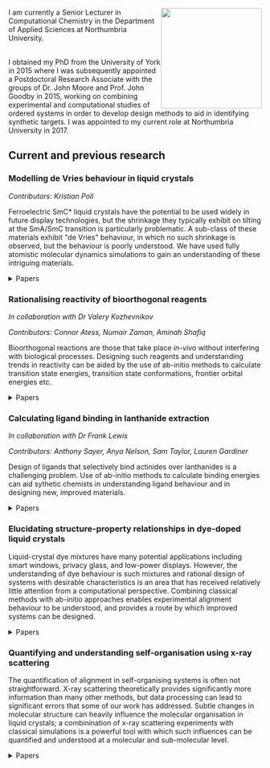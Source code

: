 
<!--[//]: # (comment)-->

<!--[//]: # (# Header 1; ## Header 2; etc.)-->

<!--[//]: # (- Bulleted list; 1. Numbered list)-->

<!--[//]: # (**Bold**; _Italic_; `Code`)-->

<!--[//]: # ( [Link](url); ![Image](src) )-->

<div>

<img width="200" src="https://northumbria-cdn.azureedge.net/-/media/people/staff/departments/applied-sciences/mark-sims.jpg?modified=20181029141931" style="float: right">
  
I am currently a Senior Lecturer in Computational Chemistry in the Department of Applied Sciences at Northumbria University.<br><br>

I obtained my PhD from the University of York in 2015 where I was subsequently appointed a Postdoctoral Research Associate with the groups of Dr. John Moore and Prof. John Goodby in 2015, working on combining experimental and computational studies of ordered systems in order to develop design methods to aid in identifying synthetic targets. I was appointed to my current role at Northumbria University in 2017.
  
</div>

## Current and previous research
### Modelling de Vries behaviour in liquid crystals
_Contributors: Kristian Poll_

Ferroelectric SmC* liquid crystals have the potential to be used widely in future display technologies, but the shrinkage they typically exhibit on tilting at the SmA/SmC transition is particularly problematic. A sub-class of these materials exhibit "de Vries" behaviour, in which no such shrinkage is observed, but the behaviour is poorly understood. We have used fully atomistic molecular dynamics simulations to gain an understanding of these intriguing materials.

<details>
  <summary>Papers</summary>

  <a href ="https://doi.org/10.1039/D1MA00714A">Sub-layer rationale of anomalous layer-shrinkage from atomistic simulations of a fluorinated mesogen<br><em>Mater. Adv.</em>, 2022, <strong>3</strong>, 1212-1223</a>

  <p align="center">
  <img width="300" src="https://pubs.rsc.org/en/Image/Get?imageInfo.ImageType=GA&imageInfo.ImageIdentifier.ManuscriptID=D1MA00714A&imageInfo.ImageIdentifier.Year=2022">
  </p>  
  
  <a href = "https://doi.org/10.1039/D0TC02898C">An insight into de Vries behaviour of smectic liquid crystals from atomistic molecular dynamics simulations<br><em>J. Mater. Chem. C</em>, 2020 ,<strong>8</strong> , 13040-13052</a> 

  <p align="center">
  <img width="300" src="https://pubs.rsc.org/en/Image/Get?imageInfo.ImageType=GA&imageInfo.ImageIdentifier.ManuscriptID=D0TC02898C&imageInfo.ImageIdentifier.Year=2020">
  </p>

</details>

### Rationalising reactivity of bioorthogonal reagents
_In collaboration with Dr Valery Kozhevnikov_

_Contributors: Connor Atess, Numair Zaman, Aminah Shafiq_

Bioorthogonal reactions are those that take place <em>in-vivo</em> without interfering with biological processes. Designing such reagents and understanding trends in reactivity can be aided by the use of ab-initio methods to calculate transition state energies, transition state conformations, frontier orbital energies etc.

<details>
  <summary>Papers</summary>

  <a href ="https://doi.org/10.1039/C9CC06828G">Iridium(iii) complexes of 1,2,4-triazines as potential bioorthogonal reagents: metal coordination facilitates luminogenic reaction with strained cyclooctynes<br><em>Chem. Commun.</em>, 2019, <strong>55</strong> , 14283-14286</a> 

  <p align="center">
  <img width="300" src="https://pubs.rsc.org/en/Image/Get?imageInfo.ImageType=GA&imageInfo.ImageIdentifier.ManuscriptID=C9CC06828G&imageInfo.ImageIdentifier.Year=2019">
  </p>
</details>

### Calculating ligand binding in lanthanide extraction
_In collaboration with Dr Frank Lewis_

_Contributors: Anthony Sayer, Anya Nelson, Sam Taylor, Lauren Gardiner_

Design of ligands that selectively bind actinides over lanthanides is a challenging problem. Use of ab-initio methods to calculate binding energies can aid sythetic chemists in understanding ligand behaviour and in designing new, improved materials.

<details>
  <summary>Papers</summary>

  <a href ="https://doi.org/10.1002/chem.201903685">Exploring the Subtle Effect of Aliphatic Ring Size on Minor Actinide-Extraction Properties and Metal Ion Speciation in Bis-1,2,4-Triazine Ligands<br><em>Chem. Eur. J.</em>, 2020, <strong>26</strong> , 428-437</a> 

  <p align="center">
  <img width="300" src="https://chemistry-europe.onlinelibrary.wiley.com/cms/asset/ce3c2eea-b92a-44a5-8c1b-8763b35e2a5a/chem201903685-toc-0001-m.jpg">
  </p>
</details>

### Elucidating structure-property relationships in dye-doped liquid crystals

Liquid-crystal dye mixtures have many potential applications including smart windows, privacy glass, and low-power displays. However, the understanding of dye behaviour is such mixtures and rational design of systems with desirable characteristics is an area that has received relatively little attention from a computational perspective. Combining classical methods with ab-initio approaches enables experimental alignment behaviour to be understood, and provides a route by which improved systems can be designed.

<details>
  <summary>Papers</summary>

  <a href ="https://doi.org/10.1039/D3CP00178D">
    Dyes for guest–host liquid crystal applications: a general approach to the rapid computational assessment of useful molecular designs
    <br><em>Phys. Chem. Chem. Phys.</em>, 2023, <strong>25</strong>, 10367-10383</a> 

  <p align="center">
  <img width="300" src="https://pubs.rsc.org/en/Image/Get?imageInfo.ImageType=GA&imageInfo.ImageIdentifier.ManuscriptID=D3CP00178D&imageInfo.ImageIdentifier.Year=2023">
  </p>

  <a href ="https://doi.org/10.1080/02678292.2017.1333639">
    Guest–host systems containing anthraquinone dyes with multiple visible transitions giving positive and negative dichroic order parameters: an assessment of principal molecular axes and computational methods
    <br><em>Liq. Cryst.</em>, 2017, <strong>44</strong>, 2029-2045</a> 

  <p align="center">
  <img width="300" src="https://www.tandfonline.com/na101/home/literatum/publisher/tandf/journals/content/tlct20/2017/tlct20.v044.i12-13/02678292.2017.1333639/20171116/images/medium/tlct_a_1333639_uf0001_oc.jpg">
  </p>
    
  <a href ="https://doi.org/10.1002/chem.201700055">
    Photoswitching of Dihydroazulene Derivatives in Liquid-Crystalline Host Systems
    <br><em>Chem. Eur. J.</em>, 2017, <strong>23</strong> , 5090-5103</a> 

  <p align="center">
  <img width="300" src="https://chemistry-europe.onlinelibrary.wiley.com/cms/asset/5e8c6e66-79af-4c2e-9c76-dc034d92cb58/chem201700055-toc-0001-m.jpg">
  </p>    
    
  <a href ="https://doi.org/10.1039/C6CP05979A">
    Principal molecular axis and transition dipole moment orientations in liquid crystal systems: an assessment based on studies of guest anthraquinone dyes in a nematic host
    <br><em>Phys. Chem. Chem. Phys.</em>, 2017, <strong>19</strong>, 813-827</a> 

  <p align="center">
  <img width="300" src="https://pubs.rsc.org/en/Image/Get?imageInfo.ImageType=GA&imageInfo.ImageIdentifier.ManuscriptID=C6CP05979A&imageInfo.ImageIdentifier.Year=2017">
  </p>
 
  <a href ="https://doi.org/10.1080/02678292.2016.1189613">
    Dyes as guests in ordered systems: current understanding and future directions
    <br><em>Liq. Cryst.</em>, 2016, <strong>43</strong>, 2363-2374</a> 

  <p align="center">
  <img width="300" src="https://www.tandfonline.com/na101/home/literatum/publisher/tandf/journals/content/tlct20/2016/tlct20.v043.i13-15/02678292.2016.1189613/20170131/images/medium/tlct_a_1189613_uf0001_oc.jpg">
  </p>

  <a href ="https://doi.org/10.1039/C6CP03823A">
    Experimental and molecular dynamics studies of anthraquinone dyes in a nematic liquid-crystal host: a rationale for observed alignment trends
    <br><em>Phys. Chem. Chem. Phys.</em>, 2016, <strong>18</strong> , 20651-20663</a> 

  <p align="center">
  <img width="300" src="https://pubs.rsc.org/en/Image/Get?imageInfo.ImageType=GA&imageInfo.ImageIdentifier.ManuscriptID=C6CP03823A&imageInfo.ImageIdentifier.Year=2016">
  </p>

    
  <a href ="https://doi.org/10.1021/acs.jpcc.6b03607">
    Molecular Design Parameters of Anthraquinone Dyes for Guest–Host Liquid-Crystal Applications: Experimental and Computational Studies of Spectroscopy, Structure, and Stability
    <br><em>J. Phys. Chem. C</em>, 2016, <strong>120</strong>, 11151–11162</a> 

  <p align="center">
  <img width="300" src="https://pubs.acs.org/cms/10.1021/acs.jpcc.6b03607/asset/images/medium/jp-2016-03607a_0019.gif">
  </p>
  
  <a href ="https://doi.org/10.1002/chem.201406372">
    Dyes in Liquid Crystals: Experimental and Computational Studies of a Guest–Host System Based on a Combined DFT and MD Approach
    <br><em>Chem. Eur. J.</em>, 2015, <strong>21</strong> , 10123-10130</a> 

  <p align="center">
  <img width="300" src="https://chemistry-europe.onlinelibrary.wiley.com/cms/asset/08f351de-9437-4f32-b3ef-5eb92b21b09d/mcontent.jpg">
  </p>
  
</details>

### Quantifying and understanding self-organisation using x-ray scattering

The quantification of alignment in self-organising systems is often not straightforward. X-ray scattering theoretically provides significantly more information than many other methods, but data processing can lead to significant errors that some of our work has addressed. Subtle changes in molecular structure can heavily influence the molecular organisation in liquid crystals; a combinination of x-ray scattering experiments with classical simulations is a powerful tool with which such influences can be quantified and understood at a molecular and sub-molecular level.

<details>
  <summary>Papers</summary>

  <a href ="https://doi.org/10.1039/C9SM01527B">
    Shape segregation in molecular organisation: a combined X-ray scattering and molecular dynamics study of smectic liquid crystals
    <br><em>Soft Matter</em>, 2019, <strong>15</strong>, 7722-7732</a> 

  <p align="center">
  <img width="300" src="https://pubs.rsc.org/en/Image/Get?imageInfo.ImageType=GA&imageInfo.ImageIdentifier.ManuscriptID=C9SM01527B&imageInfo.ImageIdentifier.Year=2019">
  </p>
  
  <a href ="https://doi.org/10.1080/02678292.2018.1455227">
    Considerations in the determination of orientational order parameters from X-ray scattering experiments
    <br><em>Liq. Cryst.</em>, 2017, <strong>46</strong>, 11-24</a> 

  <p align="center">
  <img width="300" src="https://www.tandfonline.com/na101/home/literatum/publisher/tandf/journals/content/tlct20/2019/tlct20.v046.i01/02678292.2018.1455227/20190218/images/medium/tlct_a_1455227_uf0001_b.gif">
  </p>

</details>
  
<!--
  <a href ="">
    
    <br></a> 

  <p align="center">
  <img width="300" src="">
  </p>
-->
